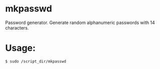# mkpasswd
Password generator.
Generate random alphanumeric passwords with 14 characters.

# Usage:
```bash
$ sudo /script_dir/mkpasswd 
```